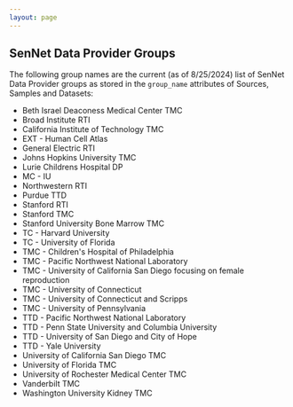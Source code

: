 ```yaml
---
layout: page
---
```


## SenNet Data Provider Groups
The following group names are the current (as of 8/25/2024) list of SenNet Data Provider groups as stored in the `group_name` attributes of Sources, Samples and Datasets:
  - Beth Israel Deaconess Medical Center TMC
  - Broad Institute RTI
  - California Institute of Technology TMC
  - EXT - Human Cell Atlas
  - General Electric RTI
  - Johns Hopkins University TMC
  - Lurie Childrens Hospital DP
  - MC - IU
  - Northwestern RTI
  - Purdue TTD
  - Stanford RTI
  - Stanford TMC
  - Stanford University Bone Marrow TMC
  - TC - Harvard University
  - TC - University of Florida
  - TMC - Children's Hospital of Philadelphia
  - TMC - Pacific Northwest National Laboratory
  - TMC - University of California San Diego focusing on female reproduction
  - TMC - University of Connecticut
  - TMC - University of Connecticut and Scripps
  - TMC - University of Pennsylvania
  - TTD - Pacific Northwest National Laboratory
  - TTD - Penn State University and Columbia University
  - TTD - University of San Diego and City of Hope
  - TTD - Yale University
  - University of California San Diego TMC
  - University of Florida TMC
  - University of Rochester Medical Center TMC
  - Vanderbilt TMC
  - Washington University Kidney TMC
